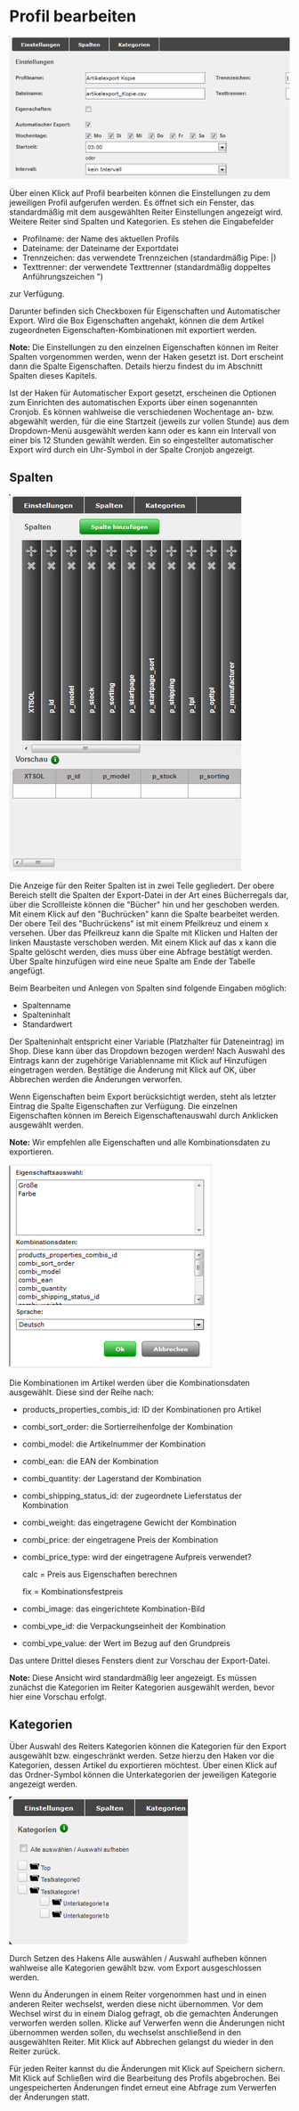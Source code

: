 # Profil bearbeiten 

![](Bilder/Abb108_Artikelexport_ProfilBearbeiten.png "Artikelexport - Profil bearbeiten")

Über einen Klick auf Profil bearbeiten können die Einstellungen zu dem jeweiligen Profil aufgerufen werden. Es öffnet sich ein Fenster, das standardmäßig mit dem ausgewählten Reiter Einstellungen angezeigt wird. Weitere Reiter sind Spalten und Kategorien. Es stehen die Eingabefelder

-   Profilname: der Name des aktuellen Profils
-   Dateiname: der Dateiname der Exportdatei
-   Trennzeichen: das verwendete Trennzeichen \(standardmäßig Pipe: \|\)
-   Texttrenner: der verwendete Texttrenner \(standardmäßig doppeltes Anführungszeichen "\)

zur Verfügung.

Darunter befinden sich Checkboxen für Eigenschaften und Automatischer Export. Wird die Box Eigenschaften angehakt, können die dem Artikel zugeordneten Eigenschaften-Kombinationen mit exportiert werden.

**Note:** Die Einstellungen zu den einzelnen Eigenschaften können im Reiter Spalten vorgenommen werden, wenn der Haken gesetzt ist. Dort erscheint dann die Spalte Eigenschaften. Details hierzu findest du im Abschnitt Spalten dieses Kapitels.

Ist der Haken für Automatischer Export gesetzt, erscheinen die Optionen zum Einrichten des automatischen Exports über einen sogenannten Cronjob. Es können wahlweise die verschiedenen Wochentage an- bzw. abgewählt werden, für die eine Startzeit \(jeweils zur vollen Stunde\) aus dem Dropdown-Menü ausgewählt werden kann oder es kann ein Intervall von einer bis 12 Stunden gewählt werden. Ein so eingestellter automatischer Export wird durch ein Uhr-Symbol in der Spalte Cronjob angezeigt.

## Spalten 

![](Bilder/Abb109_Artikelexport_ProfilBearbeiten.png "Artikelexport - Profil bearbeiten")

Die Anzeige für den Reiter Spalten ist in zwei Teile gegliedert. Der obere Bereich stellt die Spalten der Export-Datei in der Art eines Bücherregals dar, über die Scrollleiste können die "Bücher" hin und her geschoben werden. Mit einem Klick auf den "Buchrücken" kann die Spalte bearbeitet werden. Der obere Teil des "Buchrückens" ist mit einem Pfeilkreuz und einem x versehen. Über das Pfeilkreuz kann die Spalte mit Klicken und Halten der linken Maustaste verschoben werden. Mit einem Klick auf das x kann die Spalte gelöscht werden, dies muss über eine Abfrage bestätigt werden. Über Spalte hinzufügen wird eine neue Spalte am Ende der Tabelle angefügt.

Beim Bearbeiten und Anlegen von Spalten sind folgende Eingaben möglich:

-   Spaltenname
-   Spalteninhalt
-   Standardwert

Der Spalteninhalt entspricht einer Variable \(Platzhalter für Dateneintrag\) im Shop. Diese kann über das Dropdown bezogen werden! Nach Auswahl des Eintrags kann der zugehörige Variablenname mit Klick auf Hinzufügen eingetragen werden. Bestätige die Änderung mit Klick auf OK, über Abbrechen werden die Änderungen verworfen.

Wenn Eigenschaften beim Export berücksichtigt werden, steht als letzter Eintrag die Spalte Eigenschaften zur Verfügung. Die einzelnen Eigenschaften können im Bereich Eigenschaftenauswahl durch Anklicken ausgewählt werden.

**Note:** Wir empfehlen alle Eigenschaften und alle Kombinationsdaten zu exportieren.

![](Bilder/Abb110_BearbeitenDerSpalteEigenschaften.png "Bearbeiten der Spalte Eigenschaften")

Die Kombinationen im Artikel werden über die Kombinationsdaten ausgewählt. Diese sind der Reihe nach:

-   products\_properties\_combis\_id: ID der Kombinationen pro Artikel
-   combi\_sort\_order: die Sortierreihenfolge der Kombination
-   combi\_model: die Artikelnummer der Kombination
-   combi\_ean: die EAN der Kombination
-   combi\_quantity: der Lagerstand der Kombination
-   combi\_shipping\_status\_id: der zugeordnete Lieferstatus der Kombination
-   combi\_weight: das eingetragene Gewicht der Kombination
-   combi\_price: der eingetragene Preis der Kombination
-   combi\_price\_type: wird der eingetragene Aufpreis verwendet?

    calc = Preis aus Eigenschaften berechnen

    fix = Kombinationsfestpreis

-   combi\_image: das eingerichtete Kombination-Bild
-   combi\_vpe\_id: die Verpackungseinheit der Kombination
-   combi\_vpe\_value: der Wert im Bezug auf den Grundpreis

Das untere Drittel dieses Fensters dient zur Vorschau der Export-Datei.

**Note:** Diese Ansicht wird standardmäßig leer angezeigt. Es müssen zunächst die Kategorien im Reiter Kategorien ausgewählt werden, bevor hier eine Vorschau erfolgt.

## Kategorien 

Über Auswahl des Reiters Kategorien können die Kategorien für den Export ausgewählt bzw. eingeschränkt werden. Setze hierzu den Haken vor die Kategorien, dessen Artikel du exportieren möchtest. Über einen Klick auf das Ordner-Symbol können die Unterkategorien der jeweiligen Kategorie angezeigt werden.

![](Bilder/Abb111_Artikelexport_ProfilBearbeiten.png "Artikelexport - Profil bearbeiten")

Durch Setzen des Hakens Alle auswählen / Auswahl aufheben können wahlweise alle Kategorien gewählt bzw. vom Export ausgeschlossen werden.

Wenn du Änderungen in einem Reiter vorgenommen hast und in einen anderen Reiter wechselst, werden diese nicht übernommen. Vor dem Wechsel wirst du in einem Dialog gefragt, ob die gemachten Änderungen verworfen werden sollen. Klicke auf Verwerfen wenn die Änderungen nicht übernommen werden sollen, du wechselst anschließend in den ausgewählten Reiter. Mit Klick auf Abbrechen gelangst du wieder in den Reiter zurück.

Für jeden Reiter kannst du die Änderungen mit Klick auf Speichern sichern. Mit Klick auf Schließen wird die Bearbeitung des Profils abgebrochen. Bei ungespeicherten Änderungen findet erneut eine Abfrage zum Verwerfen der Änderungen statt.



